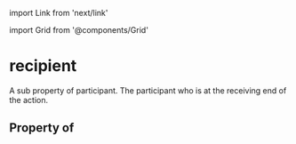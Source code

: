 import Link from 'next/link'
  
import Grid from '@components/Grid'

# recipient

A sub property of participant. The participant who is at the receiving end of the action.

## Property of




